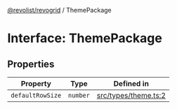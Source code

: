 [@revolist/revogrid](README.md) / ThemePackage

# Interface: ThemePackage

## Properties

| Property | Type | Defined in |
| ------ | ------ | ------ |
| `defaultRowSize` | `number` | [src/types/theme.ts:2](https://github.com/revolist/revogrid/blob/13683f406d4444f1320602b1f5f5b66b213da3f8/src/types/theme.ts#L2) |
